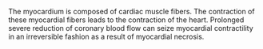 The myocardium is composed of cardiac muscle fibers. The contraction of these myocardial fibers leads to the contraction of the heart. Prolonged severe reduction of coronary blood flow can seize myocardial contractility in an irreversible fashion as a result of myocardial necrosis.